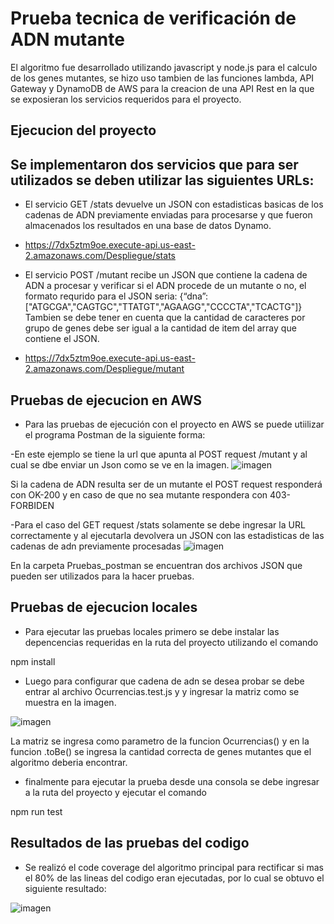 # Prueba tecnica de verificación de ADN mutante

El algoritmo fue desarrollado utilizando javascript y node.js para el calculo de los genes mutantes, se hizo uso tambien de las funciones lambda, API Gateway y DynamoDB de AWS para la creacion de una API Rest en la que se exposieran los servicios requeridos para el proyecto.

## Ejecucion del proyecto
## Se implementaron dos servicios que para ser utilizados se deben utilizar las siguientes URLs:
- El servicio GET /stats devuelve un JSON con estadisticas basicas de los cadenas de ADN previamente enviadas para procesarse y que fueron almacenados los resultados en una base de datos Dynamo.
- https://7dx5ztm9oe.execute-api.us-east-2.amazonaws.com/Despliegue/stats

- El servicio POST /mutant recibe un JSON que contiene la cadena de ADN a procesar y verificar si el ADN procede de un mutante o no, el formato requrido para el JSON seria:
  {“dna”:["ATGCGA","CAGTGC","TTATGT","AGAAGG","CCCCTA","TCACTG"]}
  Tambien se debe tener en cuenta que la cantidad de caracteres por grupo de genes debe ser igual a la cantidad de item del array que contiene el JSON.
  
- https://7dx5ztm9oe.execute-api.us-east-2.amazonaws.com/Despliegue/mutant


## Pruebas de ejecucion en AWS
- Para las pruebas de ejecución con el proyecto en AWS se puede utiilizar el programa Postman de la siguiente forma:

-En este ejemplo se tiene la url que apunta al POST request /mutant y al cual se dbe enviar un Json como se ve en la imagen. 
![imagen](https://user-images.githubusercontent.com/32344442/110698352-8da1f100-81bb-11eb-8dda-b57a8d7e3c0e.png)

Si la cadena de ADN resulta ser de un mutante el POST request responderá con OK-200 y en caso de que no sea mutante respondera con 403-FORBIDEN 


-Para el caso del GET request /stats solamente se debe ingresar la URL correctamente y al ejecutarla devolvera un JSON con las estadisticas de las cadenas de adn previamente procesadas
![imagen](https://user-images.githubusercontent.com/32344442/110698725-0608b200-81bc-11eb-9d01-3ede1cb7fb73.png)

En la carpeta Pruebas_postman se encuentran dos archivos JSON que pueden ser utilizados para la hacer pruebas.

## Pruebas de ejecucion locales
- Para ejecutar las pruebas locales primero se debe instalar las depencencias requeridas en la ruta del proyecto utilizando el comando

 npm install

- Luego para configurar que cadena de adn se desea probar se debe entrar al archivo Ocurrencias.test.js y y ingresar la matriz como se muestra en la imagen.

![imagen](https://user-images.githubusercontent.com/32344442/110700706-41a47b80-81be-11eb-802e-717ea1c8bdc3.png)

La matriz se ingresa como parametro de la funcion Ocurrencias() y en la funcion .toBe() se ingresa la cantidad correcta de genes mutantes que el algoritmo deberia encontrar.

- finalmente para ejecutar la prueba desde una consola se debe ingresar a la ruta del proyecto y ejecutar el comando

npm run test

## Resultados de las pruebas del codigo
- Se realizó el code coverage del algoritmo principal para rectificar si mas el 80% de las lineas del codigo eran ejecutadas, por lo cual se obtuvo el siguiente resultado:

![imagen](https://user-images.githubusercontent.com/32344442/110418336-646f4c80-8065-11eb-85b0-f1f1f143ba0b.png)




